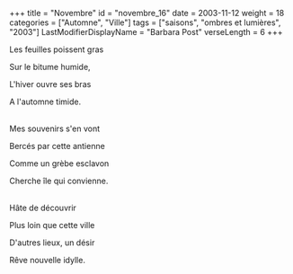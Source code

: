 +++
title = "Novembre"
id = "novembre_16"
date = 2003-11-12
weight = 18
categories = ["Automne", "Ville"]
tags = ["saisons", "ombres et lumières", "2003"]
LastModifierDisplayName = "Barbara Post"
verseLength = 6
+++

Les feuilles poissent gras

Sur le bitume humide,

L'hiver ouvre ses bras

A l'automne timide.

 \
Mes souvenirs s'en vont

Bercés par cette antienne

Comme un grèbe esclavon

Cherche île qui convienne.

 \
Hâte de découvrir

Plus loin que cette ville

D'autres lieux, un désir

Rêve nouvelle idylle.
